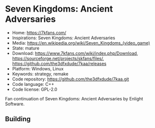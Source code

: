 # Seven Kingdoms: Ancient Adversaries

- Home: https://7kfans.com/
- Inspirations: Seven Kingdoms: Ancient Adversaries
- Media: <https://en.wikipedia.org/wiki/Seven_Kingdoms_(video_game)>
- State: mature
- Download: https://www.7kfans.com/wiki/index.php/Download, https://sourceforge.net/projects/skfans/files/, https://github.com/the3dfxdude/7kaa/releases
- Platform: Windows, Linux
- Keywords: strategy, remake
- Code repository: https://github.com/the3dfxdude/7kaa.git
- Code language: C++
- Code license: GPL-2.0

Fan continuation of Seven Kingdoms: Ancient Adversaries by Enlight Software.

## Building
